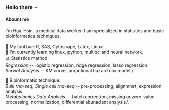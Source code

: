 ### Hello there ~

#### Abount me
I'm Hua-Hsin, a medical data worker. I am specialized in statistics and basic bioinformatics techniques.\
\
🔨 My tool bar: R, SAS, Cytoscape, Latex, Linux. \
🌱 I’m currently learning linux, python, multiqc and neural network.\
📊 Statistics method: \
*Regression* -- logistic regression, ridge regression, lasso regression.\
*Survial Analysis* -- KM curve, propotional hazard cox model.\

🧬 Bioinformatic technique: \
*Bulk rna-seq, Single cell rna-seq* -- pre-processing, alignmnet, expression analysis. \
*Metabolomics Data Analysis* -- batch correction, missing or zero-value processing, normalization, differential abunadant analysis.\








<!--
**huahsinh/huahsinh** is a ✨ _special_ ✨ repository because its `README.md` (this file) appears on your GitHub profile.

Here are some ideas to get you started:

- 🔭 I’m currently working on ...
- 🌱 I’m currently learning ...
- 👯 I’m looking to collaborate on ...
- 🤔 I’m looking for help with ...
- 💬 Ask me about ...
- 📫 How to reach me: ...
- 😄 Pronouns: ...
- ⚡ Fun fact: ...
📫 How to reach me: 
-->
